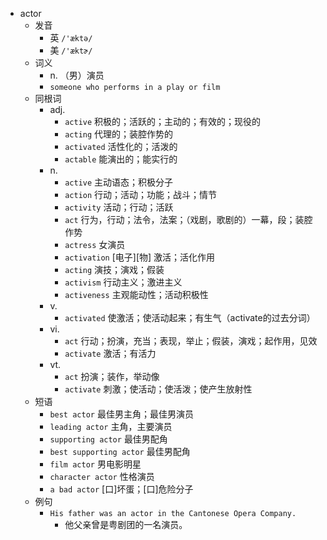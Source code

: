- actor
  - 发音
    - 英 `/'æktə/`
    - 美 `/'æktɚ/`
  - 词义
    - n. （男）演员
    - `someone who performs in a play or film`
  - 同根词
    - adj.
      - `active` 积极的；活跃的；主动的；有效的；现役的
      - `acting` 代理的；装腔作势的
      - `activated` 活性化的；活泼的
      - `actable` 能演出的；能实行的
    - n.
      - `active` 主动语态；积极分子
      - `action` 行动；活动；功能；战斗；情节
      - `activity` 活动；行动；活跃
      - `act` 行为，行动；法令，法案；（戏剧，歌剧的）一幕，段；装腔作势
      - `actress` 女演员
      - `activation` [电子][物] 激活；活化作用
      - `acting` 演技；演戏；假装
      - `activism` 行动主义；激进主义
      - `activeness` 主观能动性；活动积极性
    - v.
      - `activated` 使激活；使活动起来；有生气（activate的过去分词）
    - vi.
      - `act` 行动；扮演，充当；表现，举止；假装，演戏；起作用，见效
      - `activate` 激活；有活力
    - vt.
      - `act` 扮演；装作，举动像
      - `activate` 刺激；使活动；使活泼；使产生放射性
  - 短语
    - `best actor` 最佳男主角；最佳男演员 
    - `leading actor` 主角，主要演员 
    - `supporting actor` 最佳男配角 
    - `best supporting actor` 最佳男配角 
    - `film actor` 男电影明星 
    - `character actor` 性格演员 
    - `a bad actor` [口]坏蛋；[口]危险分子 
  - 例句
    - `His father was an actor in the Cantonese Opera Company.`
      - 他父亲曾是粤剧团的一名演员。

